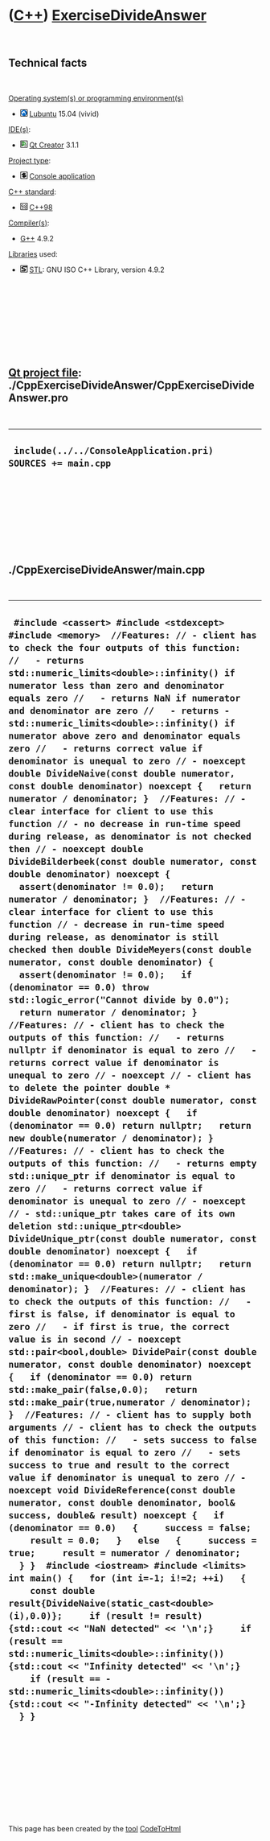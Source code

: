 
 

 

 

 

 

([C++](Cpp.md)) [ExerciseDivideAnswer](CppExerciseDivideAnswer.md)
====================================================================

 

Technical facts
---------------

 

[Operating system(s) or programming environment(s)](CppOs.md)

-   ![Lubuntu](PicLubuntu.png) [Lubuntu](CppLubuntu.md) 15.04 (vivid)

[IDE(s)](CppIde.md):

-   ![Qt Creator](PicQtCreator.png) [Qt Creator](CppQtCreator.md) 3.1.1

[Project type](CppQtProjectType.md):

-   ![console](PicConsole.png) [Console
    application](CppConsoleApplication.md)

[C++ standard](CppStandard.md):

-   ![C++98](PicCpp98.png) [C++98](Cpp98.md)

[Compiler(s)](CppCompiler.md):

-   [G++](CppGpp.md) 4.9.2

[Libraries](CppLibrary.md) used:

-   ![STL](PicStl.png) [STL](CppStl.md): GNU ISO C++ Library, version
    4.9.2

 

 

 

 

 

[Qt project file](CppQtProjectFile.md): ./CppExerciseDivideAnswer/CppExerciseDivideAnswer.pro
----------------------------------------------------------------------------------------------

 

  ---------------------------------------------------------------
  ` include(../../ConsoleApplication.pri)  SOURCES += main.cpp`
  ---------------------------------------------------------------

 

 

 

 

 

./CppExerciseDivideAnswer/main.cpp
----------------------------------

 

  -----------------------------------------------------------------------------------------------------------------------------------------------------------------------------------------------------------------------------------------------------------------------------------------------------------------------------------------------------------------------------------------------------------------------------------------------------------------------------------------------------------------------------------------------------------------------------------------------------------------------------------------------------------------------------------------------------------------------------------------------------------------------------------------------------------------------------------------------------------------------------------------------------------------------------------------------------------------------------------------------------------------------------------------------------------------------------------------------------------------------------------------------------------------------------------------------------------------------------------------------------------------------------------------------------------------------------------------------------------------------------------------------------------------------------------------------------------------------------------------------------------------------------------------------------------------------------------------------------------------------------------------------------------------------------------------------------------------------------------------------------------------------------------------------------------------------------------------------------------------------------------------------------------------------------------------------------------------------------------------------------------------------------------------------------------------------------------------------------------------------------------------------------------------------------------------------------------------------------------------------------------------------------------------------------------------------------------------------------------------------------------------------------------------------------------------------------------------------------------------------------------------------------------------------------------------------------------------------------------------------------------------------------------------------------------------------------------------------------------------------------------------------------------------------------------------------------------------------------------------------------------------------------------------------------------------------------------------------------------------------------------------------------------------------------------------------------------------------------------------------------------------------------------------------------------------------------------------------------------------------------------------------------------------------------------------------------------------------------------------------------------------------------------------------------------------------------------------------------------------------------------------------------------------------------------------------------------------------------------------------------------------------------------------------------------------
  ` #include <cassert> #include <stdexcept> #include <memory>  //Features: // - client has to check the four outputs of this function: //   - returns std::numeric_limits<double>::infinity() if numerator less than zero and denominator equals zero //   - returns NaN if numerator and denominator are zero //   - returns -std::numeric_limits<double>::infinity() if numerator above zero and denominator equals zero //   - returns correct value if denominator is unequal to zero // - noexcept double DivideNaive(const double numerator, const double denominator) noexcept {   return numerator / denominator; }  //Features: // - clear interface for client to use this function // - no decrease in run-time speed during release, as denominator is not checked then // - noexcept double DivideBilderbeek(const double numerator, const double denominator) noexcept {   assert(denominator != 0.0);   return numerator / denominator; }  //Features: // - clear interface for client to use this function // - decrease in run-time speed during release, as denominator is still checked then double DivideMeyers(const double numerator, const double denominator) {   assert(denominator != 0.0);   if (denominator == 0.0) throw std::logic_error("Cannot divide by 0.0");   return numerator / denominator; }  //Features: // - client has to check the outputs of this function: //   - returns nullptr if denominator is equal to zero //   - returns correct value if denominator is unequal to zero // - noexcept // - client has to delete the pointer double * DivideRawPointer(const double numerator, const double denominator) noexcept {   if (denominator == 0.0) return nullptr;   return new double(numerator / denominator); }  //Features: // - client has to check the outputs of this function: //   - returns empty std::unique_ptr if denominator is equal to zero //   - returns correct value if denominator is unequal to zero // - noexcept // - std::unique_ptr takes care of its own deletion std::unique_ptr<double> DivideUnique_ptr(const double numerator, const double denominator) noexcept {   if (denominator == 0.0) return nullptr;   return std::make_unique<double>(numerator / denominator); }  //Features: // - client has to check the outputs of this function: //   - first is false, if denominator is equal to zero //   - if first is true, the correct value is in second // - noexcept std::pair<bool,double> DividePair(const double numerator, const double denominator) noexcept {   if (denominator == 0.0) return std::make_pair(false,0.0);   return std::make_pair(true,numerator / denominator); }  //Features: // - client has to supply both arguments // - client has to check the outputs of this function: //   - sets success to false if denominator is equal to zero //   - sets success to true and result to the correct value if denominator is unequal to zero // - noexcept void DivideReference(const double numerator, const double denominator, bool& success, double& result) noexcept {   if (denominator == 0.0)   {     success = false;     result = 0.0;   }   else   {     success = true;     result = numerator / denominator;   } }  #include <iostream> #include <limits> int main() {   for (int i=-1; i!=2; ++i)   {     const double result{DivideNaive(static_cast<double>(i),0.0)};     if (result != result) {std::cout << "NaN detected" << '\n';}     if (result == std::numeric_limits<double>::infinity()) {std::cout << "Infinity detected" << '\n';}     if (result == -std::numeric_limits<double>::infinity()) {std::cout << "-Infinity detected" << '\n';}    } }`
  -----------------------------------------------------------------------------------------------------------------------------------------------------------------------------------------------------------------------------------------------------------------------------------------------------------------------------------------------------------------------------------------------------------------------------------------------------------------------------------------------------------------------------------------------------------------------------------------------------------------------------------------------------------------------------------------------------------------------------------------------------------------------------------------------------------------------------------------------------------------------------------------------------------------------------------------------------------------------------------------------------------------------------------------------------------------------------------------------------------------------------------------------------------------------------------------------------------------------------------------------------------------------------------------------------------------------------------------------------------------------------------------------------------------------------------------------------------------------------------------------------------------------------------------------------------------------------------------------------------------------------------------------------------------------------------------------------------------------------------------------------------------------------------------------------------------------------------------------------------------------------------------------------------------------------------------------------------------------------------------------------------------------------------------------------------------------------------------------------------------------------------------------------------------------------------------------------------------------------------------------------------------------------------------------------------------------------------------------------------------------------------------------------------------------------------------------------------------------------------------------------------------------------------------------------------------------------------------------------------------------------------------------------------------------------------------------------------------------------------------------------------------------------------------------------------------------------------------------------------------------------------------------------------------------------------------------------------------------------------------------------------------------------------------------------------------------------------------------------------------------------------------------------------------------------------------------------------------------------------------------------------------------------------------------------------------------------------------------------------------------------------------------------------------------------------------------------------------------------------------------------------------------------------------------------------------------------------------------------------------------------------------------------------------------------------------

 

 

 

 

 

 

This page has been created by the [tool](Tools.md)
[CodeToHtml](ToolCodeToHtml.md)

